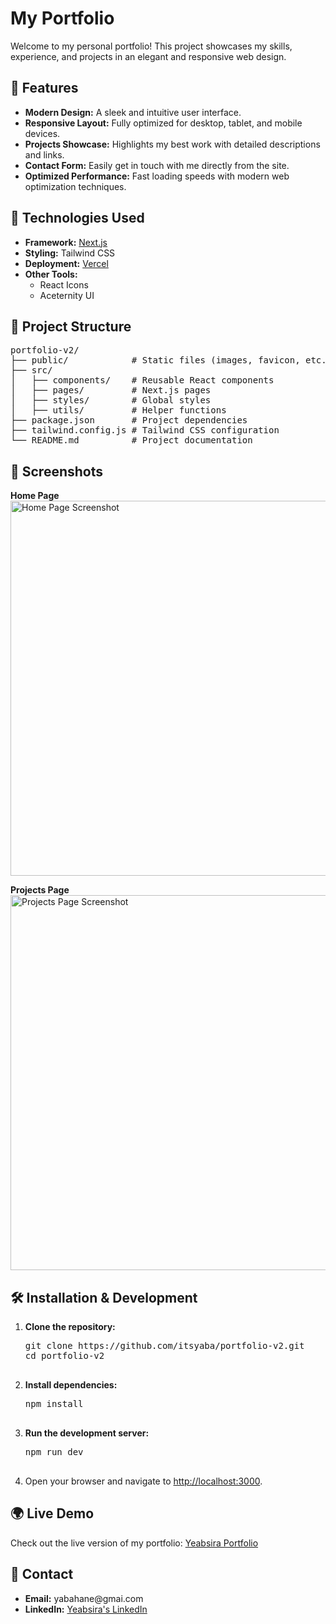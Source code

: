 <h1 align="left">My Portfolio</h1>

<p align="left">
  Welcome to my personal portfolio! This project showcases my skills, experience, and projects in an elegant and responsive web design.
</p>

<h2>🌟 Features</h2>
<ul>
  <li><strong>Modern Design:</strong> A sleek and intuitive user interface.</li>
  <li><strong>Responsive Layout:</strong> Fully optimized for desktop, tablet, and mobile devices.</li>
  <li><strong>Projects Showcase:</strong> Highlights my best work with detailed descriptions and links.</li>
  <li><strong>Contact Form:</strong> Easily get in touch with me directly from the site.</li>
  <li><strong>Optimized Performance:</strong> Fast loading speeds with modern web optimization techniques.</li>
</ul>

<h2>🚀 Technologies Used</h2>
<ul>
  <li><strong>Framework:</strong> <a href="https://nextjs.org/">Next.js</a></li>
  <li><strong>Styling:</strong> Tailwind CSS</li>
  <li><strong>Deployment:</strong> <a href="https://vercel.com/">Vercel</a></li>
  <li><strong>Other Tools:</strong>
    <ul>
      <li>React Icons</li>
      <li>Aceternity UI</li>
    </ul>
  </li>
</ul>

<h2>📂 Project Structure</h2>
<pre>
portfolio-v2/
├── public/            # Static files (images, favicon, etc.)
├── src/
│   ├── components/    # Reusable React components
│   ├── pages/         # Next.js pages
│   ├── styles/        # Global styles
│   ├── utils/         # Helper functions
├── package.json       # Project dependencies
├── tailwind.config.js # Tailwind CSS configuration
└── README.md          # Project documentation
</pre>

<h2>📸 Screenshots</h2>
<p>
  <strong>Home Page</strong><br>
  <img src="https://github.com/user-attachments/assets/046ceea5-ed8a-4695-abfc-c7763b6b2693" alt="Home Page Screenshot" width="600">
</p>
<p>
  <strong>Projects Page</strong><br>
  <img src="https://github.com/user-attachments/assets/757deab0-5420-442c-978c-8d893e4a38a7" alt="Projects Page Screenshot" width="600">
</p>

<h2>🛠️ Installation & Development</h2>
<ol>
  <li><strong>Clone the repository:</strong>
    <pre>
git clone https://github.com/itsyaba/portfolio-v2.git
cd portfolio-v2
    </pre>
  </li>
  <li><strong>Install dependencies:</strong>
    <pre>
npm install
    </pre>
  </li>
  <li><strong>Run the development server:</strong>
    <pre>
npm run dev
    </pre>
  </li>
  <li>Open your browser and navigate to <a href="http://localhost:3000">http://localhost:3000</a>.</li>
</ol>

<h2>🌍 Live Demo</h2>
<p>
  Check out the live version of my portfolio: <a href="https://yeabsiras-portfolio.vercel.app/">Yeabsira Portfolio</a>
</p>

<h2>📧 Contact</h2>
<ul>
  <li><strong>Email:</strong> yabahane@gmai.com</li>
  <li><strong>LinkedIn:</strong> <a href="https://www.linkedin.com/in/itsyaba">Yeabsira's LinkedIn</a></li>
</ul>
